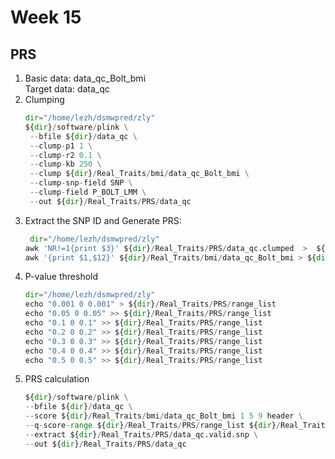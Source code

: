# Week 15

## PRS
1. Basic data: data_qc_Bolt_bmi   
   Target data: data_qc   
2. Clumping
   ```python
   dir="/home/lezh/dsmwpred/zly"
   ${dir}/software/plink \
    --bfile ${dir}/data_qc \
    --clump-p1 1 \
    --clump-r2 0.1 \
    --clump-kb 250 \
    --clump ${dir}/Real_Traits/bmi/data_qc_Bolt_bmi \
    --clump-snp-field SNP \
    --clump-field P_BOLT_LMM \
    --out ${dir}/Real_Traits/PRS/data_qc
   ```
3. Extract the SNP ID and Generate PRS:
   ```python
    dir="/home/lezh/dsmwpred/zly"
   awk 'NR!=1{print $3}' ${dir}/Real_Traits/PRS/data_qc.clumped  >  ${dir}/Real_Traits/PRS/data_qc.valid.snp
   awk '{print $1,$12}' ${dir}/Real_Traits/bmi/data_qc_Bolt_bmi > ${dir}/Real_Traits/PRS/SNP.pvalue
   ```
4. P-value threshold
    ```python
    dir="/home/lezh/dsmwpred/zly"
    echo "0.001 0 0.001" > ${dir}/Real_Traits/PRS/range_list 
    echo "0.05 0 0.05" >> ${dir}/Real_Traits/PRS/range_list
    echo "0.1 0 0.1" >> ${dir}/Real_Traits/PRS/range_list
    echo "0.2 0 0.2" >> ${dir}/Real_Traits/PRS/range_list
    echo "0.3 0 0.3" >> ${dir}/Real_Traits/PRS/range_list
    echo "0.4 0 0.4" >> ${dir}/Real_Traits/PRS/range_list
    echo "0.5 0 0.5" >> ${dir}/Real_Traits/PRS/range_list
    ```
5. PRS calculation
    ```python
    ${dir}/software/plink \
    --bfile ${dir}/data_qc \
    --score ${dir}/Real_Traits/bmi/data_qc_Bolt_bmi 1 5 9 header \
    --q-score-range ${dir}/Real_Traits/PRS/range_list ${dir}/Real_Traits/PRS/SNP.pvalue \
    --extract ${dir}/Real_Traits/PRS/data_qc.valid.snp \
    --out ${dir}/Real_Traits/PRS/data_qc
    ```